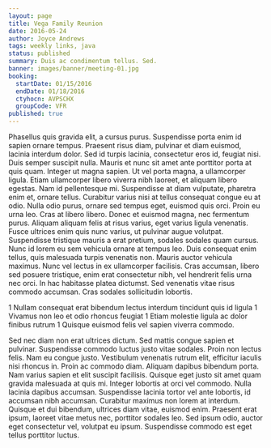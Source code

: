 ```yaml
---
layout: page
title: Vega Family Reunion
date: 2016-05-24
author: Joyce Andrews
tags: weekly links, java
status: published
summary: Duis ac condimentum tellus. Sed.
banner: images/banner/meeting-01.jpg
booking:
  startDate: 01/15/2016
  endDate: 01/18/2016
  ctyhocn: AVPSCHX
  groupCode: VFR
published: true
---
```

Phasellus quis gravida elit, a cursus purus. Suspendisse porta enim id sapien ornare tempus. Praesent risus diam, pulvinar et diam euismod, lacinia interdum dolor. Sed id turpis lacinia, consectetur eros id, feugiat nisi. Duis semper suscipit nulla. Mauris et nunc sit amet ante porttitor porta at quis quam. Integer ut magna sapien. Ut vel porta magna, a ullamcorper ligula. Etiam ullamcorper libero viverra nibh laoreet, et aliquam libero egestas. Nam id pellentesque mi. Suspendisse at diam vulputate, pharetra enim et, ornare tellus. Curabitur varius nisi at tellus consequat congue eu at odio. Nulla odio purus, ornare sed tempus eget, euismod quis orci. Proin eu urna leo. Cras at libero libero.
Donec et euismod magna, nec fermentum purus. Aliquam aliquam felis at risus varius, eget varius ligula venenatis. Fusce ultrices enim quis nunc varius, ut pulvinar augue volutpat. Suspendisse tristique mauris a erat pretium, sodales sodales quam cursus. Nunc id lorem eu sem vehicula ornare at tempus leo. Duis consequat enim tellus, quis malesuada turpis venenatis non. Mauris auctor vehicula maximus. Nunc vel lectus in ex ullamcorper facilisis. Cras accumsan, libero sed posuere tristique, enim erat consectetur nibh, vel hendrerit felis urna nec orci. In hac habitasse platea dictumst. Sed venenatis vitae risus commodo accumsan. Cras sodales sollicitudin lobortis.

1 Nullam consequat erat bibendum lectus interdum tincidunt quis id ligula
1 Vivamus non leo et odio rhoncus feugiat
1 Etiam molestie ligula ac dolor finibus rutrum
1 Quisque euismod felis vel sapien viverra commodo.

Sed nec diam non erat ultrices dictum. Sed mattis congue sapien et pulvinar. Suspendisse commodo luctus justo vitae sodales. Proin non lectus felis. Nam eu congue justo. Vestibulum venenatis rutrum elit, efficitur iaculis nisi rhoncus in. Proin ac commodo diam. Aliquam dapibus bibendum porta. Nam varius sapien et elit suscipit facilisis. Quisque eget justo sit amet quam gravida malesuada at quis mi.
Integer lobortis at orci vel commodo. Nulla lacinia dapibus accumsan. Suspendisse lacinia tortor vel ante lobortis, id accumsan nibh accumsan. Curabitur maximus non lorem at interdum. Quisque et dui bibendum, ultrices diam vitae, euismod enim. Praesent erat ipsum, laoreet vitae metus nec, porttitor sodales leo. Sed ipsum odio, auctor eget consectetur vel, volutpat eu ipsum. Suspendisse commodo est eget tellus porttitor luctus.
